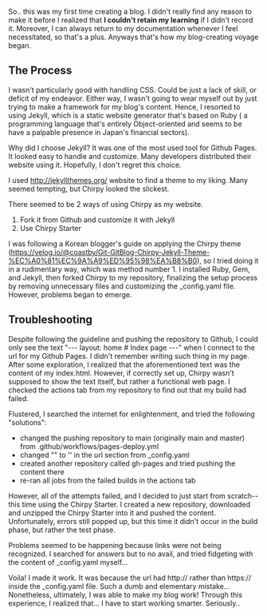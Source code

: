 ﻿---
categories: [ Development , Blog ]
tags: [blogging] 
---

So.. this was my first time creating a blog. I didn't really find any reason to make it before I realized that **I couldn't retain my learning** if I didn't record it. Moreover, I can always return to my documentation whenever I feel necessitated, so that's a plus. Anyways that's how my blog-creating voyage began.


## The Process

I wasn't particularly good with handling CSS. Could be just a lack of skill, or deficit of my endeavor. Either way, I wasn't going to wear myself out by just trying to make a framework for my blog's content. Hence, I resorted to using Jekyll, which is a static website generator that's based on Ruby ( a programming language that's entirely Object-oriented and seems to be have a palpable presence in Japan's financial sectors).

Why did I choose Jekyll? It was one of the most used tool for Github Pages. It looked easy to handle and customize. Many developers distributed their website using it. Hopefully, I don't regret this choice.

I used http://jekyllthemes.org/ website to find a theme to my liking. Many seemed tempting, but Chirpy looked the slickest. 

There seemed to be 2 ways of using Chirpy as my website. 

 1.  Fork it from Github and customize it with Jekyll
  2. Use Chirpy Starter

I was following a Korean blogger's guide on applying the Chirpy theme (https://velog.io/@coastby/Git-GitBlog-Chirpy-Jekyll-Theme-%EC%A0%81%EC%9A%A9%ED%95%98%EA%B8%B0), so I tried doing it  in a rudimentary way, which was method number 1. I installed Ruby, Gem, and Jekyll, then forked Chirpy to my repository, finalizing the setup process by removing unnecessary files and customizing the _config.yaml file.
However,  problems began to emerge.

## Troubleshooting

Despite following the guideline and pushing the repository to Github, I could only see the text "--- layout: home # Index page ---" when I connect to the url for my Github Pages. I didn't remember writing such thing in my page. After some exploration, I realized that the aforementioned text was the content of my index.html. However, if correctly set up, Chirpy wasn't supposed to show the text itself, but rather a functional web page. I checked the actions tab from my repository to find out that my build had failed. 

Flustered, I searched the internet for enlightenment, and tried the following "solutions":

 - changed the pushing repository to main (originally main and master) from .github/workflows/pages-deploy.yml
 - changed "" to '' in the url section from _config.yaml
 - created another repository called gh-pages and tried pushing the content there
 - re-ran all jobs from the failed builds in the actions tab

However, all of the attempts failed, and I decided to just start from scratch--this time using the Chirpy Starter. I created a new repository, downloaded and unzipped the Chirpy Starter into it and pushed the content. Unfortunately, errors still popped up, but this time it didn't occur in the build phase, but rather the test phase.

Problems seemed to be happening because links were not being recognized. I searched for answers but to no avail, and tried fidgeting with the content of _config.yaml myself...

Voila! I made it work. It was because the url had http:// rather than https:// inside the _config.yaml file. Such a dumb and elementary mistake... Nonetheless, ultimately, I was able to make my blog work! Through this experience, I realized that...  I have to start working smarter. Seriously..

